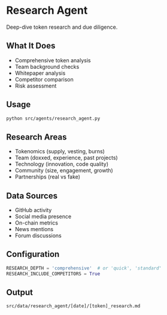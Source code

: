 # Research Agent

Deep-dive token research and due diligence.

## What It Does
- Comprehensive token analysis
- Team background checks
- Whitepaper analysis
- Competitor comparison
- Risk assessment

## Usage
```bash
python src/agents/research_agent.py
```

## Research Areas
- Tokenomics (supply, vesting, burns)
- Team (doxxed, experience, past projects)
- Technology (innovation, code quality)
- Community (size, engagement, growth)
- Partnerships (real vs fake)

## Data Sources
- GitHub activity
- Social media presence
- On-chain metrics
- News mentions
- Forum discussions

## Configuration
```python
RESEARCH_DEPTH = 'comprehensive'  # or 'quick', 'standard'
RESEARCH_INCLUDE_COMPETITORS = True
```

## Output
`src/data/research_agent/[date]/[token]_research.md`